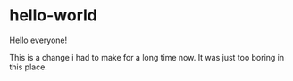 # hello-world
Hello everyone!

This is a change i had to make for a long time now. It was just too boring in this place.
